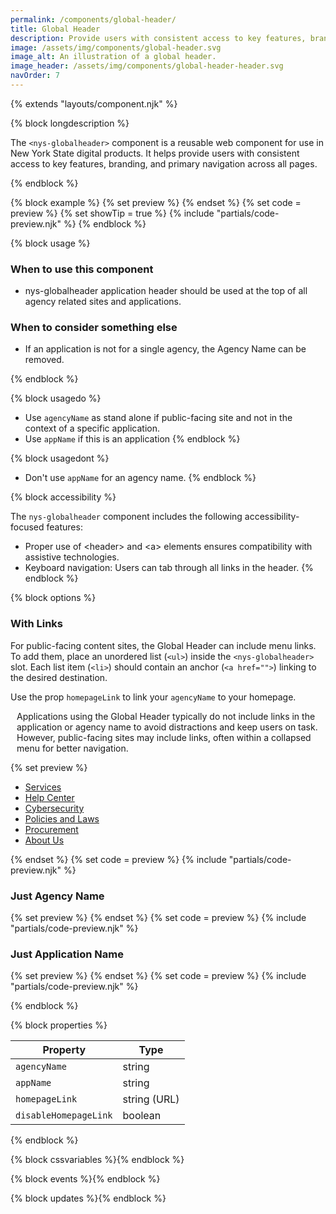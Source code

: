 ```yaml
---
permalink: /components/global-header/
title: Global Header
description: Provide users with consistent access to key features, branding, and primary navigation across all pages.
image: /assets/img/components/global-header.svg
image_alt: An illustration of a global header.
image_header: /assets/img/components/global-header-header.svg
navOrder: 7
---
```


{% extends "layouts/component.njk" %}


{% block longdescription %}

The <code class="language-js">&lt;nys-globalheader&gt;</code> component is a reusable web component for use in New York State digital products. It helps provide users with consistent access to key features, branding, and primary navigation across all pages.

{% endblock %}

{% block example %}
  {% set preview %}<nys-globalheader appName="User Registration Form" agencyName="Office of Information Technology Services">
</nys-globalheader>{% endset %}
  {% set code = preview %}
  {% set showTip = true %}
  {% include "partials/code-preview.njk" %}
{% endblock %}

{% block usage %}

### When to use this component
 - nys-globalheader application header should be used at the top of all agency related sites and applications.
 ### When to consider something else
 - If an application is not for a single agency, the Agency Name can be removed.

{% endblock %}

{% block usagedo %}

 - Use `agencyName` as stand alone if public-facing site and not in the context of a specific application.
 - Use `appName` if this is an application
{% endblock %}

{% block usagedont %}

  - Don't use `appName` for an agency name.
{% endblock %}

{% block accessibility %}

The <code class="language-js">nys-globalheader</code> component includes the following accessibility-focused features:

 - Proper use of &lt;header&gt; and &lt;a&gt; elements ensures compatibility with assistive technologies.
 - Keyboard navigation: Users can tab through all links in the header.
{% endblock %}

{% block options %}

### With Links

For public-facing content sites, the Global Header can include menu links. To add them, place an unordered list (`<ul>`) inside the <code class="language-js">&lt;nys-globalheader&gt;</code> slot. Each list item (`<li>`) should contain an anchor (`<a href="">`) linking to the desired destination.

Use the prop <code class="language-js">homepageLink</code> to link your <code class="language-js">agencyName</code> to your homepage.

<p style="display:flex; align-items:top; gap:10px;"><nys-icon name="info" size="2xl"></nys-icon> Applications using the Global Header typically do not include links in the application or agency name to avoid distractions and keep users on task. However, public-facing sites may include links, often within a collapsed menu for better navigation.</p>

  {% set preview %}<nys-globalheader homepageLink="https://ny.gov" agencyName="Office of Information Technology Services">
  <ul>
    <li><a href="https://its.ny.gov/services">Services</a></li>
    <li><a href="https://its.ny.gov/get-help">Help Center</a></li>
    <li><a href="https://its.ny.gov/cybersecurity">Cybersecurity</a></li>
    <li><a href="https://its.ny.gov/policies">Policies and Laws</a></li>
    <li><a href="https://its.ny.gov/procurement">Procurement</a></li>
    <li><a href="https://its.ny.gov/about-us">About Us</a></li>
  </ul>
</nys-globalheader>{% endset %}
  {% set code = preview %}
  {% include "partials/code-preview.njk" %}

### Just Agency Name
  {% set preview %}<nys-globalheader disableHomepageLink agencyName="Office of Information Technology Services">
</nys-globalheader>{% endset %}
  {% set code = preview %}
  {% include "partials/code-preview.njk" %}

### Just Application Name
  {% set preview %}<nys-globalheader disableHomepageLink appName="NYS Employee Portal">
</nys-globalheader>{% endset %}
  {% set code = preview %}
  {% include "partials/code-preview.njk" %}

{% endblock %}

{% block properties %}

<table>
  <thead>
    <tr>
      <th>Property</th>
      <th>Type</th>
    </tr>
  </thead>
  <tbody>
    <tr>
      <td><code>agencyName</code></td>
      <td>string</td>
    </tr>
    <tr>
      <td><code>appName</code></td>
      <td>string</td>
    </tr>
    <tr>
      <td><code>homepageLink</code></td>
      <td>string (URL)</td>
    </tr>
    <tr>
      <td><code>disableHomepageLink</code></td>
      <td>boolean</td>
    </tr>
  </tbody>
</table>

{% endblock %}

{% block cssvariables %}{% endblock %}

{% block events %}{% endblock %}

{% block updates %}{% endblock %}
